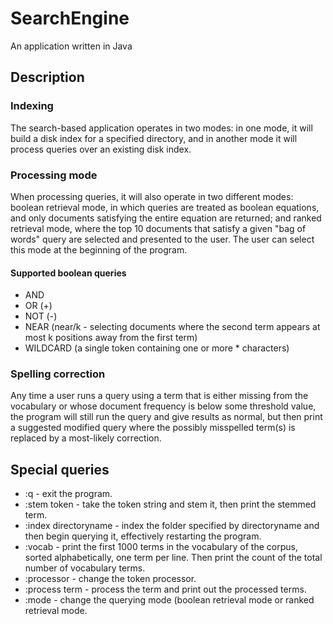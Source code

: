 # SearchEngine
An application written in Java


## Description
### Indexing
The search-based application operates in two modes: in one mode, it will build a disk index for a specified directory, and in another mode it will process queries over an existing disk index.

### Processing mode
When processing queries, it will also operate in two different modes: boolean retrieval mode, in which queries are treated as boolean equations, and only documents satisfying the entire equation are returned; and ranked retrieval mode, where the top 10 documents that satisfy a given "bag of words" query are selected and presented to the user. The user can select this mode at the beginning of the program.

#### Supported boolean queries
- AND
- OR (+)
- NOT (-)
- NEAR (near/k - selecting documents where the second term appears at most k positions away from the first term)
- WILDCARD (a single token containing one or more * characters)

### Spelling correction
Any time a user runs a query using a term that is either missing from the vocabulary or whose document frequency is below some threshold value, the program will still run the query and give results as normal, but then print a suggested modified query where the possibly misspelled term(s) is replaced by a most-likely correction.

## Special queries
- :q - exit the program.
- :stem token - take the token string and stem it, then print the stemmed term.
- :index directoryname - index the folder specified by directoryname and then begin querying it, effectively restarting the program.
- :vocab - print the first 1000 terms in the vocabulary of the corpus, sorted alphabetically, one term per line. Then print the count of the total number of vocabulary terms.
- :processor - change the token processor.
- :process term - process the term and print out the processed terms.
- :mode - change the querying mode (boolean retrieval mode or ranked retrieval mode.
